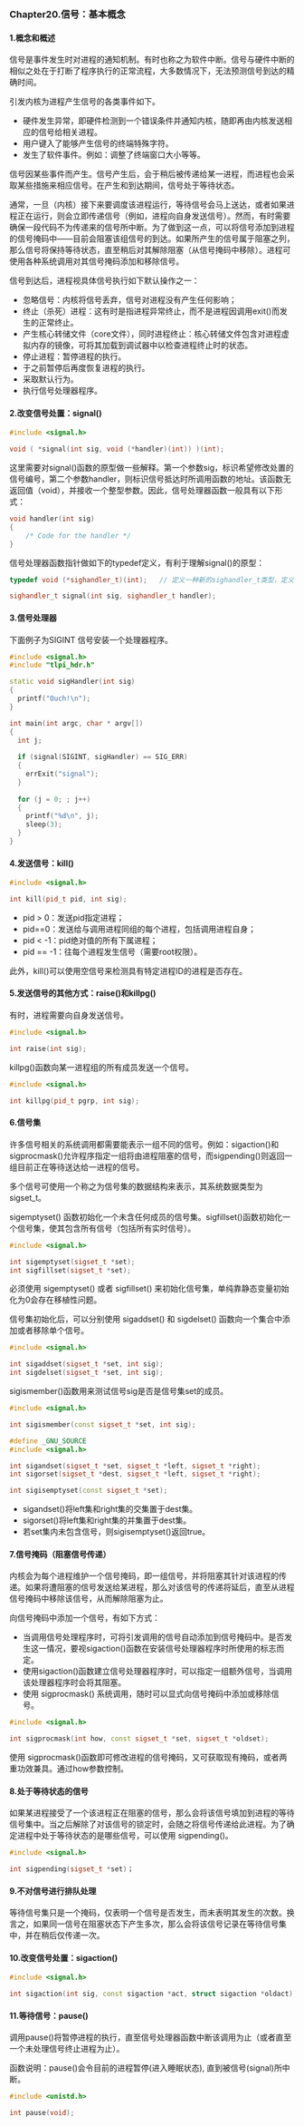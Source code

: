 ### Chapter20.信号：基本概念

#### 1.概念和概述

信号是事件发生时对进程的通知机制。有时也称之为软件中断。信号与硬件中断的相似之处在于打断了程序执行的正常流程，大多数情况下，无法预测信号到达的精确时间。

引发内核为进程产生信号的各类事件如下。

+ 硬件发生异常，即硬件检测到一个错误条件并通知内核，随即再由内核发送相应的信号给相关进程。
+ 用户键入了能够产生信号的终端特殊字符。
+ 发生了软件事件。例如：调整了终端窗口大小等等。



信号因某些事件而产生。信号产生后，会于稍后被传递给某一进程，而进程也会采取某些措施来相应信号。在产生和到达期间，信号处于等待状态。

通常，一旦（内核）接下来要调度该进程运行，等待信号会马上送达，或者如果进程正在运行，则会立即传递信号（例如，进程向自身发送信号）。然而，有时需要确保一段代码不为传递来的信号所中断。为了做到这一点，可以将信号添加到进程的信号掩码中——目前会阻塞该组信号的到达。如果所产生的信号属于阻塞之列，那么信号将保持等待状态，直至稍后对其解除阻塞（从信号掩码中移除）。进程可使用各种系统调用对其信号掩码添加和移除信号。



信号到达后，进程视具体信号执行如下默认操作之一：

+ 忽略信号：内核将信号丢弃，信号对进程没有产生任何影响；
+ 终止（杀死）进程：这有时是指进程异常终止，而不是进程因调用exit()而发生的正常终止。
+ 产生核心转储文件（core文件），同时进程终止：核心转储文件包含对进程虚拟内存的镜像，可将其加载到调试器中以检查进程终止时的状态。
+ 停止进程：暂停进程的执行。
+ 于之前暂停后再度恢复进程的执行。
+ 采取默认行为。
+ 执行信号处理器程序。



#### 2.改变信号处置：signal()

```c++
#include <signal.h>

void ( *signal(int sig, void (*handler)(int)) )(int);
```

这里需要对signal()函数的原型做一些解释。第一个参数sig，标识希望修改处置的信号编号，第二个参数handler，则标识信号抵达时所调用函数的地址。该函数无返回值（void），并接收一个整型参数。因此，信号处理器函数一般具有以下形式：

```c++
void handler(int sig)
{
	/* Code for the handler */
}
```

信号处理器函数指针做如下的typedef定义，有利于理解signal()的原型：

```c++
typedef void (*sighandler_t)(int);   // 定义一种新的sighandler_t类型，定义为指向某种函数的指针，以int作为函数参数，void为返回类型。

sighandler_t signal(int sig, sighandler_t handler);
```





#### 3.信号处理器

下面例子为SIGINT 信号安装一个处理器程序。

```c++
#include <signal.h>
#include "tlpi_hdr.h"

static void sigHandler(int sig)
{
  printf("Ouch!\n");
}

int main(int argc, char * argv[])
{
  int j;
  
  if (signal(SIGINT, sigHandler) == SIG_ERR)
  {
    errExit("signal");
  }
  
  for (j = 0; ; j++)
  {
    printf("%d\n", j);
    sleep(3);
  }
}
```





#### 4.发送信号：kill()

```c++
#include <signal.h>

int kill(pid_t pid, int sig);
```

+ pid > 0：发送pid指定进程；
+ pid==0：发送给与调用进程同组的每个进程，包括调用进程自身；
+ pid < -1：pid绝对值的所有下属进程；
+ pid == -1：往每个进程发生信号（需要root权限）。

此外，kill()可以使用空信号来检测具有特定进程ID的进程是否存在。



#### 5.发送信号的其他方式：raise()和killpg()

有时，进程需要向自身发送信号。

```c++
#include <signal.h>

int raise(int sig);
```

killpg()函数向某一进程组的所有成员发送一个信号。

```c++
#include <signal.h>

int killpg(pid_t pgrp, int sig);
```



#### 6.信号集

许多信号相关的系统调用都需要能表示一组不同的信号。例如：sigaction()和sigprocmask()允许程序指定一组将由进程阻塞的信号，而sigpending()则返回一组目前正在等待送达给一进程的信号。

多个信号可使用一个称之为信号集的数据结构来表示，其系统数据类型为sigset_t。



sigemptyset() 函数初始化一个未含任何成员的信号集。sigfillset()函数初始化一个信号集，使其包含所有信号（包括所有实时信号）。

```c++
#include <signal.h>

int sigemptyset(sigset_t *set);
int sigfillset(sigset_t *set);
```

必须使用 sigemptyset() 或者 sigfillset() 来初始化信号集，单纯靠静态变量初始化为0会存在移植性问题。



信号集初始化后，可以分别使用 sigaddset() 和 sigdelset() 函数向一个集合中添加或者移除单个信号。

```c++
#include <signal.h>

int sigaddset(sigset_t *set, int sig);
int sigdelset(sigset_t *set, int sig);
```



sigismember()函数用来测试信号sig是否是信号集set的成员。

```c++
#include <signal.h>

int sigismember(const sigset_t *set, int sig);
```

```c++
#define _GNU_SOURCE
#include <signal.h>

int sigandset(sigset_t *set, sigset_t *left, sigset_t *right);
int sigorset(sigset_t *dest, sigset_t *left, sigset_t *right);

int sigisemptyset(const sigset_t *set);
```

+ sigandset()将left集和right集的交集置于dest集。
+ sigorset()将left集和right集的并集置于dest集。
+ 若set集内未包含信号，则sigisemptyset()返回true。



#### 7.信号掩码（阻塞信号传递）

内核会为每个进程维护一个信号掩码，即一组信号，并将阻塞其针对该进程的传递。如果将遭阻塞的信号发送给某进程，那么对该信号的传递将延后，直至从进程信号掩码中移除该信号，从而解除阻塞为止。

向信号掩码中添加一个信号，有如下方式：

+ 当调用信号处理程序时，可将引发调用的信号自动添加到信号掩码中。是否发生这一情况，要视sigaction()函数在安装信号处理器程序时所使用的标志而定。
+ 使用sigaction()函数建立信号处理器程序时，可以指定一组额外信号，当调用该处理器程序时会将其阻塞。
+ 使用 sigprocmask() 系统调用，随时可以显式向信号掩码中添加或移除信号。

```c++
#include <signal.h>

int sigprocmask(int how, const sigset_t *set, sigset_t *oldset);
```

使用 sigprocmask()函数即可修改进程的信号掩码，又可获取现有掩码，或者两重功效兼具。通过how参数控制。



#### 8.处于等待状态的信号

如果某进程接受了一个该进程正在阻塞的信号，那么会将该信号填加到进程的等待信号集中。当之后解除了对该信号的锁定时，会随之将信号传递给此进程。为了确定进程中处于等待状态的是哪些信号，可以使用 sigpending()。

```c++
#include <signal.h>

int sigpending(sigset_t *set)；
```



#### 9.不对信号进行排队处理

等待信号集只是一个掩码，仅表明一个信号是否发生，而未表明其发生的次数。换言之，如果同一信号在阻塞状态下产生多次，那么会将该信号记录在等待信号集中，并在稍后仅传递一次。



#### 10.改变信号处置：sigaction()

```c++
#include <signal.h>

int sigaction(int sig, const sigaction *act, struct sigaction *oldact);
```



#### 11.等待信号：pause()

调用pause()将暂停进程的执行，直至信号处理器函数中断该调用为止（或者直至一个未处理信号终止进程为止）。

函数说明：pause()会令目前的进程暂停(进入睡眠状态), 直到被信号(signal)所中断。

```c++
#include <unistd.h>

int pause(void);
```

